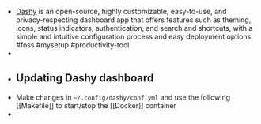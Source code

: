 - [Dashy](https://dashy.to/) is an open-source, highly customizable, easy-to-use, and privacy-respecting dashboard app that offers features such as theming, icons, status indicators, authentication, and search and shortcuts, with a simple and intuitive configuration process and easy deployment options. #foss #mysetup #productivity-tool
-
- ## Updating Dashy dashboard
- Make changes in `~/.config/dashy/conf.yml` and use the following [[Makefile]] to start/stop the [[Docker]] container
- ![]()